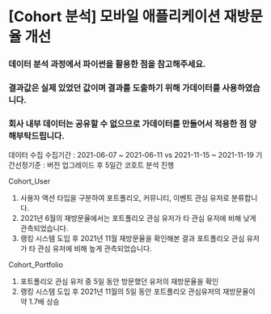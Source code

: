 # [Cohort 분석] 모바일 애플리케이션 재방문율 개선

### 데이터 분석 과정에서 파이썬을 활용한 점을 참고해주세요.
### 결과값은 실제 있었던 값이며 결과를 도출하기 위해 가데이터를 사용하였습니다. 
### 회사 내부 데이터는 공유할 수 없으므로 가데이터를 만들어서 적용한 점 양해부탁드립니다.

데이터 수집
수집기간 : 2021-06-07 ~ 2021-06-11 vs 2021-11-15 ~ 2021-11-19
기간선정기준 : 버전 업그레이드 후 5일간 코호트 분석 진행 

Cohort_User
1. 사용자 액션 타입을 구분하여 포트폴리오, 커뮤니티, 이벤트 관심 유저로 분류합니다.
2. 2021년 6월의 재방문율에서는 포트폴리오 관심 유저가 타 관심 유저에 비해 낮게 관측되었습니다.
3. 랭킹 시스템 도입 후 2021년 11월 재방문율을 확인해본 결과 포트폴리오 관심 유저가 타 관심 유저에 비해 높게 관측되었습니다. 

Cohort_Portfolio
1. 포트폴리오 관심 유저 중 5일 동안 방문했던 유저의 재방문율을 확인
2. 랭킹 시스템 도입 후 2021년 11월의 5일 동안 포트폴리오 관심유저의 재방문율이 약 1.7배 상승
